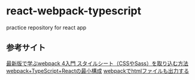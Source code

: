 # react-webpack-typescript
practice repository for react app

## 参考サイト
[最新版で学ぶwebpack 4入門 スタイルシート（CSSやSass）を取り込む方法](https://ics.media/entry/17376/)
[webpack+TypeScript+Reactの最小構成](https://ics.media/entry/16329/#webpack-ts-react)
[webpackでhtmlファイルも出力する](https://ema-hiro.hatenablog.com/entry/2017/10/12/015748)
